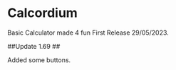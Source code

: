 # Calcordium
Basic Calculator made 4 fun
First Release 29/05/2023. 

##Update 1.69 ##

Added some buttons.
